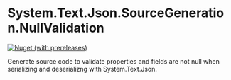 # System.Text.Json.SourceGeneration.NullValidation

[![Nuget (with prereleases)](https://img.shields.io/nuget/vpre/Json.SourceGeneration.NullValidation)](https://www.nuget.org/packages/Json.SourceGeneration.NullValidation)

Generate source code to validate properties and fields are not null when serializing and deserializng with System.Text.Json.

